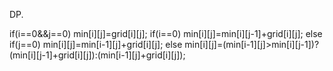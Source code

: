 DP.

if(i==0&&j==0)
    min[i][j]=grid[i][j];
if(i==0)
    min[i][j]=min[i][j-1]+grid[i][j];
else if(j==0)
    min[i][j]=min[i-1][j]+grid[i][j];
else
    min[i][j]=(min[i-1][j]>min[i][j-1])?(min[i][j-1]+grid[i][j]):(min[i-1][j]+grid[i][j]);
